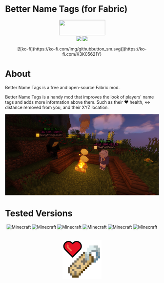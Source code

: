# Better Name Tags (for Fabric)

<p align="center">
<img src="https://i.imgur.com/Ol1Tcf8.png" width="151" height="50" />
<br>
<img src="https://img.shields.io/static/v1?label=Made%20With&message=%E2%9D%A4&color=red"/>
<img src="https://img.shields.io/static/v1?label=By&message=DevPieter&color=blueviolet"/>
</p>
<div align="center">
[![ko-fi](https://ko-fi.com/img/githubbutton_sm.svg)](https://ko-fi.com/K3K05621Y)
</div>

# About

Better Name Tags is a free and open-source Fabric mod.

Better Name Tags is a handy mod that improves the look of players' name tags and adds more information above them.
Such as their ❤ health, ↔ distance removed from you, and their XYZ location.

<img src="https://github.com/DevPieter/Better-Name-Tags/raw/master/img/name-tag-1.PNG"/>


<br>

# Tested Versions

<p align="center">
<img src="https://img.shields.io/static/v1?label=Minecraft&message=1.16&color=critical" alt="Minecraft"/>
<img src="https://img.shields.io/static/v1?label=Minecraft&message=1.16.1&color=critical" alt="Minecraft"/>
<img src="https://img.shields.io/static/v1?label=Minecraft&message=1.16.2&color=success" alt="Minecraft"/>
<img src="https://img.shields.io/static/v1?label=Minecraft&message=1.16.3&color=success" alt="Minecraft"/>
<img src="https://img.shields.io/static/v1?label=Minecraft&message=1.16.4&color=success" alt="Minecraft"/>
<img src="https://img.shields.io/static/v1?label=Minecraft&message=1.16.5&color=success" alt="Minecraft"/>
<br> <br> <br>
<img src="https://github.com/DevPieter/Better-Name-Tags/raw/master/img/icon.png" alt="Inco"/>
</p>
